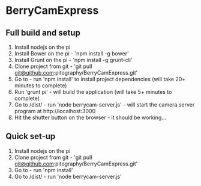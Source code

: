 BerryCamExpress
===============

## Full build and setup
1. Install nodejs on the pi
2. Install Bower on the pi - 'npm install -g bower'
3. Install Grunt on the pi - 'npm install -g grunt-cli'
4. Clone project from git - 'git pull git@github.com:pitography/BerryCamExpress.git'
5. Go to <install-directory> - run 'npm install' to install project dependencies (will take 20+ minutes to complete)
6. Run 'grunt pi' - will build the application (will take 5+ minutes to complete)
7. Go to <install-directory>/dist/ - run 'node berrycam-server.js' - will start the camera server program at http://localhost:3000
8. Hit the shutter button on the browser - it should be working...

## Quick set-up
1. Install nodejs on the pi
2. Clone project from git - 'git pull git@github.com:pitography/BerryCamExpress.git'
3. Go to <install-directory> - run 'npm install'
4. Go to <install-directory>/dist/ - run 'node berrycam-server.js'
